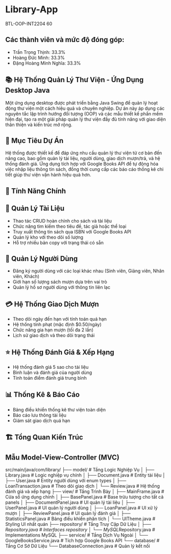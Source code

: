 # Library-App
BTL-OOP-INT2204 60
## Các thành viên và mức độ đóng góp:

- Trần Trọng Thịnh: 33.3% 
- Hoàng Đức Minh: 33.3%  
- Đặng Hoàng Minh Nghĩa: 33.3%  

## 📚 Hệ Thống Quản Lý Thư Viện - Ứng Dụng Desktop Java
Một ứng dụng desktop được phát triển bằng Java Swing để quản lý hoạt động thư viện một cách hiệu quả và chuyên nghiệp. Dự án này áp dụng các nguyên tắc lập trình hướng đối tượng (OOP) và các mẫu thiết kế phần mềm hiện đại, tạo ra một giải pháp quản lý thư viện đầy đủ tính năng với giao diện thân thiện và kiến trúc mở rộng.
## 🎯 Mục Tiêu Dự Án
Hệ thống được thiết kế để đáp ứng nhu cầu quản lý thư viện từ cơ bản đến nâng cao, bao gồm quản lý tài liệu, người dùng, giao dịch mượn/trả, và hệ thống đánh giá. Ứng dụng tích hợp với Google Books API để tự động hóa việc nhập liệu thông tin sách, đồng thời cung cấp các báo cáo thống kê chi tiết giúp thư viện vận hành hiệu quả hơn.
## 🌟 Tính Năng Chính
## 📖 Quản Lý Tài Liệu
- Thao tác CRUD hoàn chỉnh cho sách và tài liệu
- Chức năng tìm kiếm theo tiêu đề, tác giả hoặc thể loại
- Truy xuất thông tin sách qua ISBN với Google Books API
- Quản lý kho với theo dõi số lượng
- Hỗ trợ nhiều bản copy với trạng thái có sẵn
## 👥 Quản Lý Người Dùng
- Đăng ký người dùng với các loại khác nhau (Sinh viên, Giảng viên, Nhân viên, Khách)
- Giới hạn số lượng sách mượn dựa trên vai trò
- Quản lý hồ sơ người dùng với thông tin liên lạc
## 💳 Hệ Thống Giao Dịch Mượn
- Theo dõi ngày đến hạn với tính toán quá hạn
- Hệ thống tính phạt (mặc định $0.50/ngày)
- Chức năng gia hạn mượn (tối đa 2 lần)
- Lịch sử giao dịch và theo dõi trạng thái
## ⭐ Hệ Thống Đánh Giá & Xếp Hạng
- Hệ thống đánh giá 5 sao cho tài liệu
- Bình luận và đánh giá của người dùng
- Tính toán điểm đánh giá trung bình
## 📊 Thống Kê & Báo Cáo
- Bảng điều khiển thống kê thư viện toàn diện
- Báo cáo lưu thông tài liệu
- Giám sát giao dịch quá hạn
## 🏗️ Tổng Quan Kiến Trúc
## Mẫu Model-View-Controller (MVC)
src/main/java/com/library/
├── model/                  # Tầng Logic Nghiệp Vụ
│   ├── Library.java       # Logic nghiệp vụ chính 
│   ├── Document.java      # Entity tài liệu
│   ├── User.java         # Entity người dùng với enum types
│   ├── LoanTransaction.java # Theo dõi giao dịch
│   └── Review.java       # Hệ thống đánh giá và xếp hạng
├── view/                  # Tầng Trình Bày
│   ├── MainFrame.java    # Cửa sổ ứng dụng chính
│   ├── BasePanel.java    # Base trừu tượng cho tất cả panels
│   ├── DocumentPanel.java # UI quản lý tài liệu
│   ├── UserPanel.java    # UI quản lý người dùng
│   ├── LoanPanel.java    # UI xử lý mượn
│   ├── ReviewPanel.java  # UI quản lý đánh giá
│   ├── StatisticsPanel.java # Bảng điều khiển phân tích
│   └── UITheme.java      # Styling UI nhất quán
├── repository/            # Tầng Truy Cập Dữ Liệu
│   ├── *Repository.java  # Interfaces repository
│   └── MySQL*Repository.java # Implementations MySQL
├── service/              # Tầng Dịch Vụ Ngoài
│   └── GoogleBooksService.java # Tích hợp Google Books API
└── database/             # Tầng Cơ Sở Dữ Liệu
    └── DatabaseConnection.java # Quản lý kết nối

